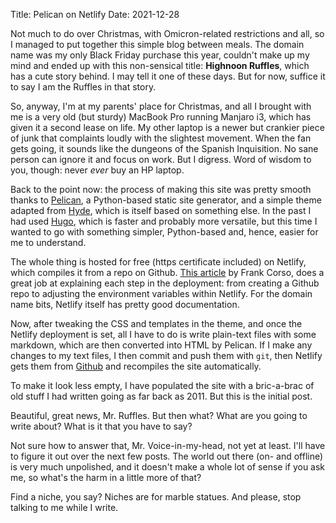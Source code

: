 Title: Pelican on Netlify
Date: 2021-12-28

Not much to do over Christmas, with Omicron-related restrictions and all, so I managed to put together this simple blog between meals. The domain name was my only Black Friday purchase this year, couldn't make up my mind and ended up with this non-sensical title: **Highnoon Ruffles**, which has a cute story behind. I may tell it one of these days. But for now, suffice it to say I am the Ruffles in that story.

So, anyway, I'm at my parents' place for Christmas, and all I brought with me is a very old (but sturdy) MacBook Pro running Manjaro i3, which has given it a second lease on life. My other laptop is a newer but crankier piece of junk that complaints loudly with the slightest movement. When the fan gets going, it sounds like the dungeons of the Spanish Inquisition. No sane person can ignore it and focus on work. But I digress. Word of wisdom to you, though: never *ever* buy an HP laptop. 

Back to the point now: the process of making this site was pretty smooth thanks to [Pelican](https://docs.getpelican.com/en/latest/), a Python-based static site generator, and a simple theme adapted from [Hyde](https://github.com/jvanz/pelican-hyde), which is itself based on something else. In the past I had used [Hugo](https://gohugo.io/), which is faster and probably more versatile, but this time I wanted to go with something simpler, Python-based and, hence, easier for me to understand. 

The whole thing is hosted for free (https certificate included) on Netlify, which compiles it from a repo on Github. [This article](https://frankcorso.dev/deploying-your-pelican-static-site-to-netlify.html) by Frank Corso, does a great job at explaining each step in the deployment: from creating a Github repo to adjusting the environment variables within Netlify. For the domain name bits, Netlify itself has pretty good documentation.

Now, after tweaking the CSS and templates in the theme, and once the Netlify deployment is set, all I have to do is write plain-text files with some markdown, which are then converted into HTML by Pelican. If I make any changes to my text files, I then commit and push them with `git`, then Netlify gets them from [Github](https://github.com) and recompiles the site automatically. 

To make it look less empty, I have populated the site with a bric-a-brac of old stuff I had written going as far back as 2011. But this is the initial post.

Beautiful, great news, Mr. Ruffles. But then what? What are you going to write about? What is it that you have to say?

Not sure how to answer that, Mr. Voice-in-my-head, not yet at least. I'll have to figure it out over the next few posts. The world out there (on- and offline) is very much unpolished, and it doesn't make a whole lot of sense if you ask me, so what's the harm in a little more of that?

Find a niche, you say? Niches are for marble statues. And please, stop talking to me while I write.
